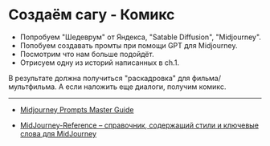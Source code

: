 # Создаём сагу - Комикс


- Попробуем "Шедеврум" от Яндекса, "Satable Diffusion", "Midjourney". 
- Попобуем создавать промты при помощи GPT для Midjourney.
- Посмотрим что нам больше подойдёт.
- Отрисуем одну из историй написанных в ch.1. 

В результате должна получиться "раскадровка" для фильма/мультфильма. 
А если наложить еще диалоги, получим комикс.

---

- [Midjourney Prompts Master Guide](/knowledge/Midjourney%20Prompts%20Master%20Guide.pdf "Midjourney Prompts Master Guide.pdf")

- [MidJourney-Reference – справочник, содержащий стили и ключевые слова для MidJourney](https://github.com/willwulfken/MidJourney-Styles-and-Keywords-Reference) 
